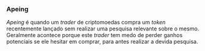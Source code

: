 ### Apeing

_Apeing_ é quando um _trader_ de criptomoedas compra um _token_ recentemente lançado sem realizar uma pesquisa relevante sobre o mesmo. Geralmente acontece porque este _trader_ tem medo de perder ganhos potenciais se ele hesitar em comprar, para antes realizar a devida pesquisa. 
